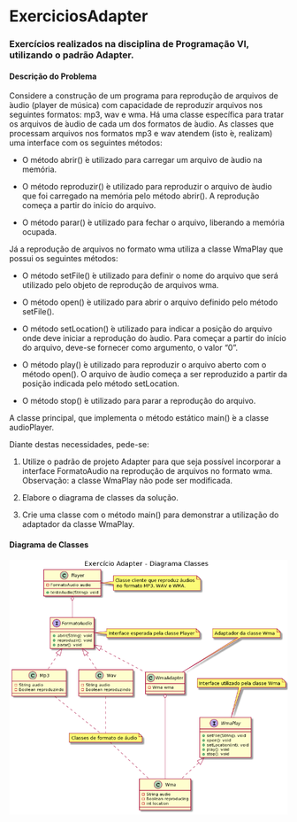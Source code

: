 # ExerciciosAdapter

### Exercícios realizados na disciplina de Programação VI, utilizando o padrão Adapter.

#### Descrição do Problema

Considere a construção de um programa para reprodução de arquivos de ́audio (player de música) com capacidade de reproduzir arquivos nos seguintes formatos: mp3, wav e wma. Há uma classe específica para tratar os arquivos de ́audio de cada um dos formatos de ́audio. As classes que processam arquivos nos formatos mp3 e wav atendem (isto ́e, realizam) uma interface com os seguintes métodos:

* O método abrir() ́e utilizado para carregar um arquivo de ́audio na memória.

* O método reproduzir() ́e utilizado para reproduzir o arquivo de ́audio que foi carregado na memória pelo método abrir(). A reprodução começa a partir do início do arquivo.

* O método parar() ́e utilizado para fechar o arquivo, liberando a memória ocupada.

Já a reprodução de arquivos no formato wma utiliza a classe WmaPlay que possui os seguintes métodos:

* O método setFile() ́e utilizado para definir o nome do arquivo que será utilizado pelo objeto de reprodução de arquivos wma.

* O método open() ́e utilizado para abrir o arquivo definido pelo método setFile().

* O método setLocation() ́e utilizado para indicar a posição do arquivo onde deve iniciar a reprodução do ́audio. Para começar a partir do início do arquivo, deve-se fornecer como argumento, o valor “0”.

* O método play() ́e utilizado para reproduzir o arquivo aberto com o método open(). O arquivo de  ́audio começa a ser reproduzido a partir da posição indicada pelo método setLocation.

* O método stop() ́e utilizado para parar a reprodução do arquivo.

A classe principal, que implementa o método estático main() ́e a classe audioPlayer.

Diante destas necessidades, pede-se:

1. Utilize o padrão de projeto Adapter para que seja possível incorporar a interface FormatoAudio na reprodução de arquivos no formato wma.
Observação: a classe WmaPlay não pode ser modificada.

2. Elabore o diagrama de classes da solução.

3. Crie uma classe com o método main() para demonstrar a utilização do adaptador da classe WmaPlay.

#### Diagrama de Classes

<img src="Diagrama Classes.png" heigth="600" width="600">
